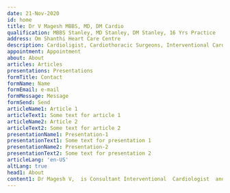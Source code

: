 ```yaml
---
date: 21-Nov-2020
id: home
title: Dr V Magesh MBBS, MD, DM Cardio
qualification: MBBS Stanley, MD Stanley, DM Stanley, 16 Yrs Practice
address: Om Shanthi Heart Care Centre
description: Cardioligist, Cardiothoracic Surgeons, Interventional Cardiologists, Echocardiologists, ECG Testing Labs, Echo, Heart Specialist, Heart Failure Specialists, Tread mill, Angiogram, Cardiac Surgeon Doctors
appointment: Appointment
about: About
articles: Articles
presentations: Presentations
formTitle: Contact
formName: Name
formEmail: e-mail
formMessage: Message
formSend: Send
articleName1: Article 1
articleText1: Some text for article 1
articleName2: Article 2
articleText2: Some text for article 2
presentationName1: Presentation-1
presentationText1: Some text for presentation 1
presentationName2: Presentation-2
presentationText2: Some text for presentation 2
articleLang: 'en-US'
altLang: true
head1: About
content1: Dr Magesh V,  is Consultant Interventional  Cardiologist  and Associate Professor of Cardiology at Meenakshi Medical College, Kanchipuram. He is also running  Cardiology  service at  Om shanthi Heart  Care centre,  Kanchipuram. He has completed his school education from  Pachaiyappas Higher Secondary School Kanchipuram with securing District First in SSLC exams held  in the year 1996. He has graduated MBBS from Govt Stanley Medical College chennai in the year 2004. Then he did his Masters MD General Medicine at Madras Medical College& Govt General Hospital  in the year 2009. He also did Fellowship in Diabetes from Christian Medical College  vellore. Then He successfully  completed Super Speciality  DM Cardiology Post graduation training from Govt Stanley Medical College chennai in the year 2015. then he underwent Special traing for Interventional Cardiology traing for Cardiac Cathetarization  and Coronary Angiograplasty and structural interventions. Apart from  Medical Career, he has keen interest in Spreading Scientific Medical information,  Health education, Child Education  and Social welfare.
---
```

<homePage/>



